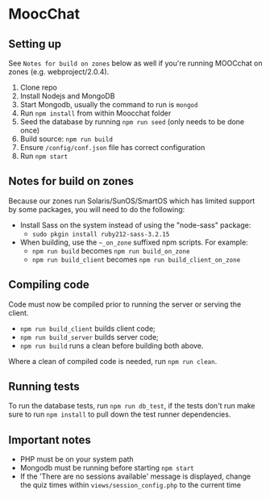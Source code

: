 # MoocChat

## Setting up

See `Notes for build on zones` below as well if you're running MOOCchat on zones (e.g. webproject/2.0.4).

1. Clone repo
2. Install Nodejs and MongoDB
3. Start Mongodb, usually the command to run is `mongod`
4. Run `npm install` from within Moocchat folder
5. Seed the database by running `npm run seed` (only needs to be done once)
6. Build source: `npm run build`
7. Ensure `/config/conf.json` file has correct configuration
8. Run `npm start`

## Notes for build on zones

Because our zones run Solaris/SunOS/SmartOS which has limited support by some packages, you will need to do the following:

* Install Sass on the system instead of using the "node-sass" package:
  * `sudo pkgin install ruby212-sass-3.2.15`
* When building, use the `~_on_zone` suffixed npm scripts. For example:
  * `npm run build` becomes `npm run build_on_zone`
  * `npm run build_client` becomes `npm run build_client_on_zone`

## Compiling code
Code must now be compiled prior to running the server or serving the client.

* `npm run build_client` builds client code;
* `npm run build_server` builds server code;
* `npm run build` runs a clean before building both above.

Where a clean of compiled code is needed, run `npm run clean`.

## Running tests
To run the database tests, run `npm run db_test`, if the tests don't run make sure to run `npm install` to pull down the test runner dependencies.

## Important notes
* PHP must be on your system path
* Mongodb must be running before starting `npm start`
* If the 'There are no sessions available' message is displayed, change the quiz times within `views/session_config.php` to the current time
